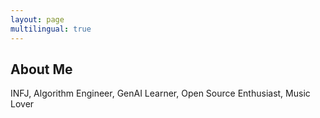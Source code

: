 ```yaml
---
layout: page
multilingual: true
---
```


## About Me

INFJ, Algorithm Engineer, GenAI Learner, Open Source Enthusiast, Music Lover